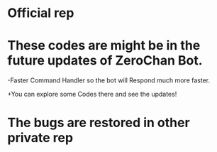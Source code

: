 # Official rep
# These codes are might be in the future updates of ZeroChan Bot.
-Faster Command Handler so the bot will Respond much more faster.

+You can explore some Codes there and see the updates!

# The bugs are restored in other private rep
